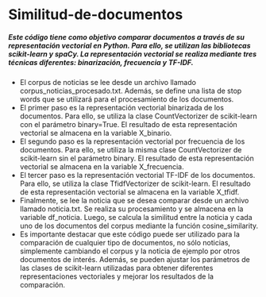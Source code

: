 # Similitud-de-documentos

##### Este código tiene como objetivo comparar documentos a través de su representación vectorial en Python. Para ello, se utilizan las bibliotecas scikit-learn y spaCy. La representación vectorial se realiza mediante tres técnicas diferentes: binarización, frecuencia y TF-IDF.
- El corpus de noticias se lee desde un archivo llamado corpus_noticias_procesado.txt. Además, se define una lista de stop words que se utilizará para el procesamiento de los documentos.
- El primer paso es la representación vectorial binarizada de los documentos. Para ello, se utiliza la clase CountVectorizer de scikit-learn con el parámetro binary=True. El resultado de esta representación vectorial se almacena en la variable X_binario.
- El segundo paso es la representación vectorial por frecuencia de los documentos. Para ello, se utiliza la misma clase CountVectorizer de scikit-learn sin el parámetro binary. El resultado de esta representación vectorial se almacena en la variable X_frecuencia.
- El tercer paso es la representación vectorial TF-IDF de los documentos. Para ello, se utiliza la clase TfidfVectorizer de scikit-learn. El resultado de esta representación vectorial se almacena en la variable X_tfidf.
- Finalmente, se lee la noticia que se desea comparar desde un archivo llamado noticia.txt. Se realiza su procesamiento y se almacena en la variable df_noticia. Luego, se calcula la similitud entre la noticia y cada uno de los documentos del corpus mediante la función cosine_similarity.
- Es importante destacar que este código puede ser utilizado para la comparación de cualquier tipo de documentos, no sólo noticias, simplemente cambiando el corpus y la noticia de ejemplo por otros documentos de interés. Además, se pueden ajustar los parámetros de las clases de scikit-learn utilizadas para obtener diferentes representaciones vectoriales y mejorar los resultados de la comparación.
